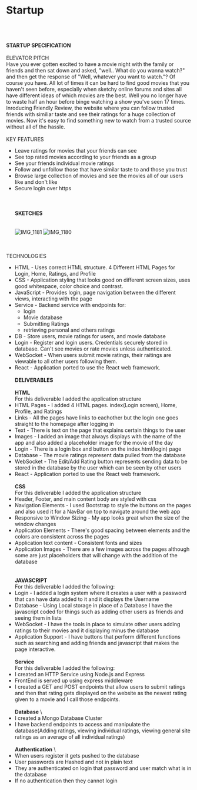 # Startup
\
\
\
**STARTUP SPECIFICATION**
\
\
ELEVATOR PITCH
\
Have you ever gotten excited to have a movie night with the family or friends and then sat down and asked, "well.. What do you wanna watch?" and then get the response of "Well, whatever you want to watch."? Of course you have. All lot of times it can be hard to find good movies that you haven't seen before, especially when sketchy online forums and sites all have different ideas of which movies are the best. Well you no longer have to waste half an hour before binge watching a show you've seen 17 times. Inroducing Friendly Review, the website where you can follow trusted friends with similiar taste and see their ratings for a huge collection of movies. Now it's easy to find something new to watch from a trusted source without all of the hassle. \
\
KEY FEATURES 

- Leave ratings for movies that your friends can see 
- See top rated movies according to your friends as a group 
- See your friends individual movie ratings 
- Follow and unfollow those that have similar taste to and those you trust 
- Browse large collection of movies and see the movies all of our users like and don't like 
- Secure login over https
\
\
\
\
**SKETCHES**
\
\
\
![IMG_1181](https://github.com/JBrockbank/Startup/assets/132620463/a28035ec-8a19-4b11-9c30-c4f78a2a6e72)
![IMG_1180](https://github.com/JBrockbank/Startup/assets/132620463/17c12ea6-7159-42ad-9c2a-189a6d57c020)

\
\
TECHNOLOGIES 
- HTML - Uses correct HTML structure. 4 Different HTML Pages for Login, Home, Ratings, and Profile
- CSS - Application styling that looks good on different screen sizes, uses good whitespace, color choice and contrast.
- JavaScript - Provides login, page navigation between the different views, interacting with the page
- Service - Backend service with endpoints for:
  - login
  - Movie database
  - Submitting Ratings
  - retrieving personal and others ratings
- DB - Store users, movie ratings for users, and movie database
- Login - Register and login users. Credentials securely stored in database. Can't see movies or rate movies unless authenticated.
- WebSocket - When users submit movie ratings, their raitings are viewable to all other users following them.
- React - Application ported to use the React web framework.
\
\
**DELIVERABLES**
\
\
**HTML**
\
For this deliverable I added the application structure
- HTML Pages - I added 4 HTML pages. index(Login screen), Home, Profile, and Ratings
- Links - All the pages have links to eachother but the login one goes straight to the homepage after logging in
- Text - There is text on the page that explains certain things to the user
- Images - I added an image that always displays with the name of the app and also added a placeholder image for the movie of the day
- Login - There is a login box and button on the index.html(login) page
- Database - The movie ratings represent data pulled from the database
- WebSocket - The Edit/Add Rating button represents sending data to be stored in the database by the user which can be seen by other users 
- React - Application ported to use the React web framework.
\
\
**CSS**
\
For this deliverable I added the application structure
- Header, Footer, and main content body are styled with css
- Navigation Elements - I used Bootstrap to style the buttons on the pages and also used it for a NavBar on top to navigate around the web app
- Responsive to Window Sizing - My app looks great when the size of the window changes 
- Application Elements - There's good spacing between elements and the colors are consistent across the pages
- Application text content - Consistent fonts and sizes
- Application Images - There are a few images across the pages although some are just placeholders that will change with the addition of the database
\
\
\
**JAVASCRIPT**
\
For this deliverable I added the following:
- Login - I added a login system where it creates a user with a password that can have data added to it and it displays the Username
- Database - Using Local storage in place of a Database I have the javascript coded for things such as adding other users as friends and seeing them in lists
- WebSocket - I have the tools in place to simulate other users adding ratings to their movies and it displaying minus the database
- Application Support - I have buttons that perform different functions such as searching and adding friends and javascript that makes the page interactive.
\
\
**Service**
\
For this deliverable I added the following:
- I created an HTTP Service using Node.js and Express
- FrontEnd is served up using express middleware
- I created a GET and POST endpoints that allow users to submit ratings and then that rating gets displayed on the website as the newest rating given to a movie and I call those endpoints.
\
\
**Database**
\
- I created a Mongo Database Cluster
- I have backend endpoints to access and manipulate the database(Adding ratings, viewing individual ratings, viewing general site ratings as an average of all individual ratings)
\
\
**Authentication**
\
- When users register it gets pushed to the database
- User passwords are Hashed and not in plain text
- They are authenticated on login that password and user match what is in the database
- If no authentication then they cannot login
